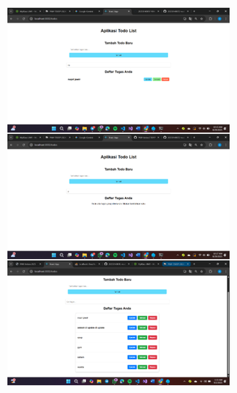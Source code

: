 ![alt text](<Screenshot 2025-08-29 101519.png>)
![alt text](<Screenshot 2025-08-29 101722.png>)
![alt text](<Screenshot 2025-09-02 011550.png>)